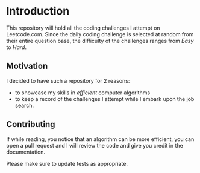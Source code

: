 # Introduction

This repository will hold all the coding challenges I attempt on Leetcode.com. Since the daily coding challenge is selected at random from their entire question base, the difficulty of the challenges ranges from *Easy* to *Hard*.

## Motivation

I decided to have such a repository for 2 reasons:
- to showcase my skills in *efficient* computer algorithms
- to keep a record of the challenges I attempt while I embark upon the job search.

## Contributing

If while reading, you notice that an algorithm can be more efficient, you can open a pull request and I will review the code and give you credit in the documentation.

Please make sure to update tests as appropriate.
